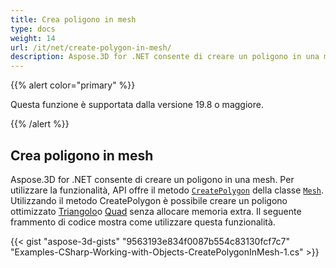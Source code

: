 ```yaml
---
title: Crea poligono in mesh
type: docs
weight: 14
url: /it/net/create-polygon-in-mesh/
description: Aspose.3D for .NET consente di creare un poligono in una mesh. Per utilizzare la funzionalità, API offre il metodo CreatePolygon della classe Mesh.
---
```

{{% alert color="primary" %}} 

Questa funzione è supportata dalla versione 19.8 o maggiore.

{{% /alert %}} 
##  **Crea poligono in mesh**
Aspose.3D for .NET consente di creare un poligono in una mesh. Per utilizzare la funzionalità, API offre il metodo [`CreatePolygon`](https://reference.aspose.com/net/3d/aspose.threed.entities/mesh/methods/createpolygon) della classe [`Mesh`](https://reference.aspose.com/net/3d/aspose.threed.entities/mesh). Utilizzando il metodo CreatePolygon è possibile creare un poligono ottimizzato [Triangolo](https://reference.aspose.com/net/3d/aspose.threed.entities/mesh/methods/createpolygon)o [Quad](https://reference.aspose.com/net/3d/aspose.threed.entities.mesh/createpolygon/methods/1) senza allocare memoria extra. Il seguente frammento di codice mostra come utilizzare questa funzionalità.

{{< gist "aspose-3d-gists" "9563193e834f0087b554c83130fcf7c7" "Examples-CSharp-Working-with-Objects-CreatePolygonInMesh-1.cs" >}}
